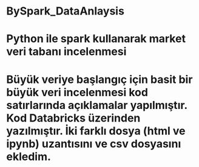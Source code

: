 # BySpark_DataAnlaysis
<h1>Python ile  spark kullanarak market veri tabanı incelenmesi<h1>
Büyük veriye başlangıç için basit bir büyük veri incelenmesi kod satırlarında açıklamalar yapılmıştır. Kod Databricks üzerinden yazılmıştır. İki farklı dosya (html ve ipynb)
uzantısını ve csv dosyasını ekledim.
